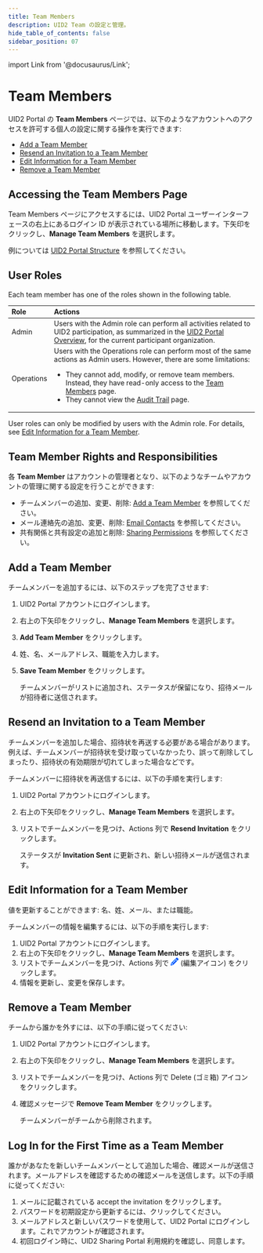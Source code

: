 ```yaml
---
title: Team Members
description: UID2 Team の設定と管理。
hide_table_of_contents: false
sidebar_position: 07
---
```


import Link from '@docusaurus/Link';

# Team Members

UID2 Portal の **Team Members** ページでは、以下のようなアカウントへのアクセスを許可する個人の設定に関する操作を実行できます:

- [Add a Team Member](#add-a-team-member)
- [Resend an Invitation to a Team Member](#resend-an-invitation-to-a-team-member) 
- [Edit Information for a Team Member](#edit-information-for-a-team-member) 
- [Remove a Team Member](#remove-a-team-member)

## Accessing the Team Members Page

Team Members ページにアクセスするには、UID2 Portal ユーザーインターフェースの右上にあるログイン ID が表示されている場所に移動します。下矢印をクリックし、**Manage Team Members** を選択します。

例については [UID2 Portal Structure](portal-overview.md#uid2-portal-structure) を参照してください。

## User Roles

Each team member has one of the roles shown in the following table.

| Role | Actions |
| :--- | :--- |
| Admin | Users with the Admin role can perform all activities related to UID2 participation, as summarized in the [UID2 Portal Overview](portal-overview.md), for the current participant organization. |
| Operations | Users with the Operations role can perform most of the same actions as Admin users. However, there are some limitations:<ul><li>They cannot add, modify, or remove team members. Instead, they have read-only access to the [Team Members](team-members.md) page.</li><li>They cannot view the [Audit Trail](audit-trail.md) page.</li></ul> |

User roles can only be modified by users with the Admin role. For details, see [Edit Information for a Team Member](#edit-information-for-a-team-member). 

## Team Member Rights and Responsibilities

各 **Team Member** はアカウントの管理者となり、以下のようなチームやアカウントの管理に関する設定を行うことができます:

- チームメンバーの追加、変更、削除: [Add a Team Member](#add-a-team-member) を参照してください。
- メール連絡先の追加、変更、削除: [Email Contacts](email-contacts.md) を参照してください。
- 共有関係と共有設定の追加と削除: [Sharing Permissions](sharing-permissions.md) を参照してください。

## Add a Team Member

チームメンバーを追加するには、以下のステップを完了させます:

1. UID2 Portal アカウントにログインします。
1. 右上の下矢印をクリックし、**Manage Team Members** を選択します。
1. **Add Team Member** をクリックします。
1. 姓、名、メールアドレス、職能を入力します。
1. **Save Team Member** をクリックします。

   チームメンバーがリストに追加され、ステータスが保留になり、招待メールが招待者に送信されます。

## Resend an Invitation to a Team Member

チームメンバーを追加した場合、招待状を再送する必要がある場合があります。例えば、チームメンバーが招待状を受け取っていなかったり、誤って削除してしまったり、招待状の有効期限が切れてしまった場合などです。

チームメンバーに招待状を再送信するには、以下の手順を実行します:

1. UID2 Portal アカウントにログインします。
1. 右上の下矢印をクリックし、**Manage Team Members** を選択します。
1. リストでチームメンバーを見つけ、Actions 列で **Resend Invitation** をクリックします。

   ステータスが **Invitation Sent** に更新され、新しい招待メールが送信されます。

## Edit Information for a Team Member

値を更新することができます: 名、姓、メール、または職能。

チームメンバーの情報を編集するには、以下の手順を実行します:

1. UID2 Portal アカウントにログインします。
1. 右上の下矢印をクリックし、**Manage Team Members** を選択します。
1. リストでチームメンバーを見つけ、Actions 列で ![the Edit icon](images/icon-pencil-solid.png) (編集アイコン) をクリックします。
1. 情報を更新し、変更を保存します。

## Remove a Team Member

チームから誰かを外すには、以下の手順に従ってください:

1. UID2 Portal アカウントにログインします。
1. 右上の下矢印をクリックし、**Manage Team Members** を選択します。
1. リストでチームメンバーを見つけ、Actions 列で Delete (ゴミ箱) アイコンをクリックします。
1. 確認メッセージで **Remove Team Member** をクリックします。

   チームメンバーがチームから削除されます。

## Log In for the First Time as a Team Member

誰かがあなたを新しいチームメンバーとして追加した場合、確認メールが送信されます。メールアドレスを確認するための確認メールを送信します。以下の手順に従ってください:

1. メールに記載されている accept the invitation をクリックします。
1. パスワードを初期設定から更新するには、クリックしてください。
1. メールアドレスと新しいパスワードを使用して、UID2 Portal にログインします。これでアカウントが確認されます。
1. 初回ログイン時に、UID2 Sharing Portal 利用規約を確認し、同意します。
